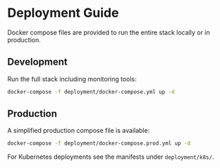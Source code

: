 # Deployment Guide

Docker compose files are provided to run the entire stack locally or in production.

## Development
Run the full stack including monitoring tools:
```bash
docker-compose -f deployment/docker-compose.yml up -d
```

## Production
A simplified production compose file is available:
```bash
docker-compose -f deployment/docker-compose.prod.yml up -d
```

For Kubernetes deployments see the manifests under `deployment/k8s/`.
